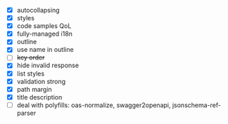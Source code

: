 - [x] autocollapsing
- [x] styles
- [x] code samples QoL
- [x] fully-managed i18n
- [x] outline
- [x] use name in outline
- [ ] ~~key order~~
- [x] hide invalid response
- [x] list styles
- [x] validation strong
- [x] path margin
- [x] title description
- [ ] deal with polyfills: oas-normalize, swagger2openapi, jsonschema-ref-parser
